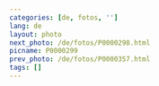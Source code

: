 ```yaml
---
categories: [de, fotos, '']
lang: de
layout: photo
next_photo: /de/fotos/P0000298.html
picname: P0000299
prev_photo: /de/fotos/P0000357.html
tags: []
---
```

